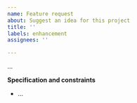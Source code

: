 ```yaml
---
name: Feature request
about: Suggest an idea for this project
title: ''
labels: enhancement
assignees: ''

---
```


<!-- Describe your idea in general, its use case and its benefits -->

...



**Specification and constraints**
<!-- Add detailed specifications, constraints, options, alternatives etc. -->

- ...



<!-- If applicable, paste a design image supporting your proposal -->




<!-- If applicable, add proposed method signatures -->

```

```
